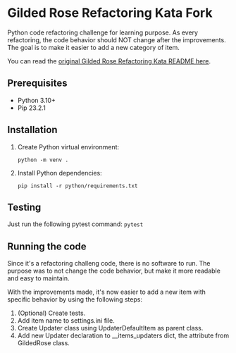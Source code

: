 # Gilded Rose Refactoring Kata Fork

Python code refactoring challenge for learning purpose. As every refactoring, the code behavior should NOT change after the improvements. The goal is to make it easier to add a new category of item. 

You can read the [original Gilded Rose Refactoring Kata README here](./original_README.md).

## Prerequisites

* Python 3.10+
* Pip 23.2.1

## Installation

1. Create Python virtual environment:
    ```
    python -m venv .
    ```

2. Install Python dependencies:
    ```
    pip install -r python/requirements.txt
    ```

## Testing
Just run the following pytest command:
    ```
    pytest
    ```

## Running the code
Since it's a refactoring challeng code, there is no software to run. The purpose was to not change the code behavior, but make it more readable and easy to maintain.

With the improvements made, it's now easier to add a new item with specific behavior by using the following steps:

1. (Optional) Create tests.
2. Add item name to settings.ini file.
3. Create Updater class using UpdaterDefaultItem as parent class.
4. Add new Updater declaration to __items_updaters dict, the attribute from GildedRose class.